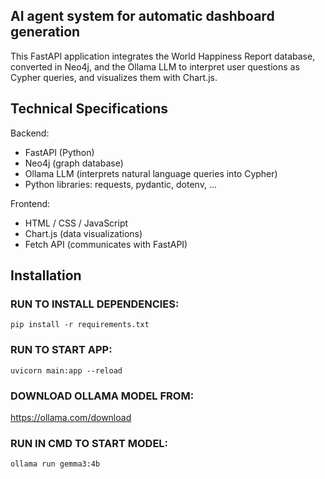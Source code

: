 ## AI agent system for automatic dashboard generation 

This FastAPI application integrates the World Happiness Report database, converted in Neo4j, and the Ollama LLM to interpret user questions as Cypher queries, and visualizes them with Chart.js.


## Technical Specifications
Backend:
- FastAPI (Python)
- Neo4j (graph database)
- Ollama LLM (interprets natural language queries into Cypher)
- Python libraries: requests, pydantic, dotenv, ...

Frontend:
- HTML / CSS / JavaScript
- Chart.js (data visualizations)
- Fetch API (communicates with FastAPI)


## Installation
### RUN TO INSTALL DEPENDENCIES:
```
pip install -r requirements.txt
```

### RUN TO START APP:
```
uvicorn main:app --reload
```

### DOWNLOAD OLLAMA MODEL FROM:
https://ollama.com/download

### RUN IN CMD TO START MODEL:
```
ollama run gemma3:4b
```
